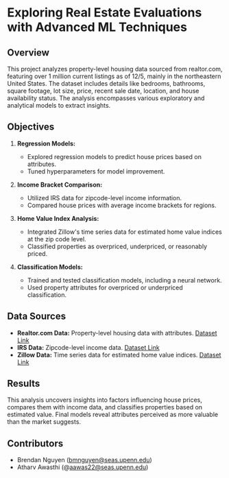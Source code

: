 # Exploring Real Estate Evaluations with Advanced ML Techniques

## Overview

This project analyzes property-level housing data sourced from realtor.com, featuring over 1 million current listings as of 12/5, mainly in the northeastern United States. The dataset includes details like bedrooms, bathrooms, square footage, lot size, price, recent sale date, location, and house availability status. The analysis encompasses various exploratory and analytical models to extract insights.

## Objectives

1. **Regression Models:**
   - Explored regression models to predict house prices based on attributes.
   - Tuned hyperparameters for model improvement.

2. **Income Bracket Comparison:**
   - Utilized IRS data for zipcode-level income information.
   - Compared house prices with average income brackets for regions.

3. **Home Value Index Analysis:**
   - Integrated Zillow's time series data for estimated home value indices at the zip code level.
   - Classified properties as overpriced, underpriced, or reasonably priced.

4. **Classification Models:**
   - Trained and tested classification models, including a neural network.
   - Used property attributes for overpriced or underpriced classification.

## Data Sources

- **Realtor.com Data:** Property-level housing data with attributes. [Dataset Link](https://www.kaggle.com/datasets/ahmedshahriarsakib/usa-real-estate-dataset)
- **IRS Data:** Zipcode-level income data. [Dataset Link](https://www.irs.gov/statistics/soi-tax-stats-individual-income-tax-statistics-zip-code-data-soi)
- **Zillow Data:** Time series data for estimated home value indices. [Dataset Link](https://www.zillow.com/research/data/)

## Results

This analysis uncovers insights into factors influencing house prices, compares them with income data, and classifies properties based on estimated value. Final models reveal attributes perceived as more valuable than the market suggests.

## Contributors

- Brendan Nguyen (bmnguyen@seas.upenn.edu)
- Atharv Awasthi (@aawas22@seas.upenn.edu)

